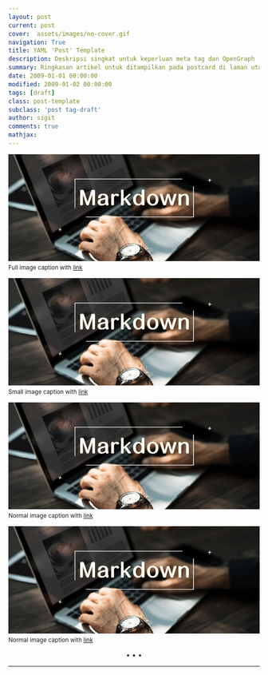 ```yaml
---
layout: post
current: post
cover:  assets/images/no-cover.gif
navigation: True
title: YAML 'Post' Template
description: Deskripsi singkat untuk keperluan meta tag dan OpenGraph
summary: Ringkasan artikel untuk ditampilkan pada postcard di laman utama, topik, dan artikel terkait.
date: 2009-01-01 00:00:00
modified: 2009-01-02 00:00:00
tags: [draft]
class: post-template
subclass: 'post tag-draft'
author: sigit
comments: true
mathjax:
---
```


![ALT text](assets/images/markdown.jpeg#full "Title text example")
<small>Full image caption with [link](https://link)</small>

![ALT Text](assets/images/markdown.jpeg#small "Title text example")
<small>Small image caption with [link](https://link)</small>

[![ALT Text](assets/images/markdown.jpeg "Title text example")](#linkmedia)
<small>Normal image caption with [link](https://link)</small>

![ALT Text](assets/images/markdown.jpeg "Title text example")
<small>Normal image caption with [link](https://link)</small>

<center>•   •   •</center>

---

[^1]: [Nama](www.com)